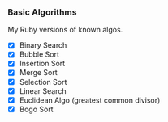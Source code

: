### Basic Algorithms
My Ruby versions of known algos.

- [x] Binary Search
- [x] Bubble Sort
- [x] Insertion Sort
- [x] Merge Sort
- [x] Selection Sort
- [x] Linear Search
- [x] Euclidean Algo (greatest common divisor)
- [x] Bogo Sort